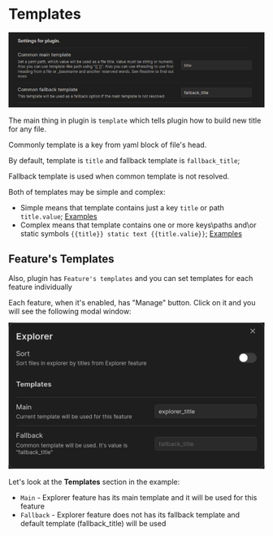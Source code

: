 # Templates

![img.png](img/Templates.png)

The main thing in plugin is `template` which tells plugin how to build new title for any file.

Commonly template is a key from yaml block of file's head.

By default, template is `title` and fallback template is `fallback_title`;

Fallback template is used when common template is not resolved.

Both of templates may be simple and complex:

- Simple means that template contains just a key `title` or path `title.value`; [Examples](TemplateExamples.md)
- Complex means that template contains one or more keys\paths and\or static
  symbols `{{title}} static text {{title.valie}}`; [Examples](TemplateExamples.md)

## Feature's Templates

Also, plugin has `Feature's templates` and you can set templates for each feature individually

Each feature, when it's enabled, has "Manage" button. Click on it and you will see the following modal window:

![Example Explorer](img/FeatureTemplateExampleExplorer.png)

Let's look at the **Templates** section in the example:

- `Main` - Explorer feature has its main template and it will be used for this feature
- `Fallback` - Explorer feature does not has its fallback template and default template (fallback_title) will be used

